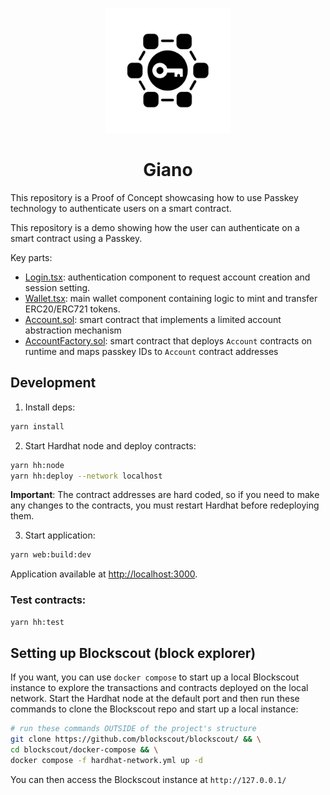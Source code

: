 <p align="center">
 <img src="assets/logo.png" width="200"/>
 <h1 align="center">Giano</h1>
</p>

This repository is a Proof of Concept showcasing how to use Passkey technology to authenticate users on a smart contract.

This repository is a demo showing how the user can authenticate on a smart contract using a Passkey.  

Key parts:
- [Login.tsx](./services/web/src/client/components/Login.tsx): authentication component to request account creation and session setting.
- [Wallet.tsx](./services/web/src/client/components/Wallet.tsx): main wallet component containing logic to mint and transfer ERC20/ERC721 tokens.
- [Account.sol](./packages/contracts/contracts/Account.sol): smart contract that implements a limited account abstraction mechanism
- [AccountFactory.sol](./packages/contracts/contracts/AccountFactory.sol): smart contract that deploys `Account` contracts on runtime and maps passkey IDs to `Account` contract addresses

## Development

1. Install deps:
```sh
yarn install
```

2. Start Hardhat node and deploy contracts:

```sh
yarn hh:node
yarn hh:deploy --network localhost
```
**Important**: The contract addresses are hard coded, so if you need to make any changes to the contracts, you must restart Hardhat before redeploying them.

3. Start application:
```sh
yarn web:build:dev
```

Application available at <http://localhost:3000>.

### Test contracts:
```sh
yarn hh:test
```

## Setting up Blockscout (block explorer)
If you want, you can use `docker compose` to start up a local Blockscout instance to explore the transactions and 
contracts deployed on the local network. Start the Hardhat node at the default port and then run these commands to clone the 
Blockscout repo and start up a local instance:

```sh
# run these commands OUTSIDE of the project's structure
git clone https://github.com/blockscout/blockscout/ && \
cd blockscout/docker-compose && \
docker compose -f hardhat-network.yml up -d 
```

You can then access the Blockscout instance at `http://127.0.0.1/`

